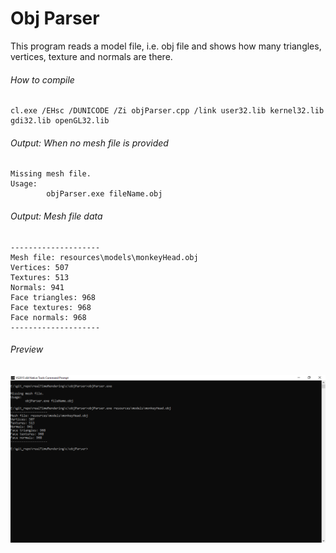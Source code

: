 Obj Parser
==========

This program reads a model file, i.e. obj file and shows how many triangles, vertices, texture and normals are there.

###### How to compile

```
cl.exe /EHsc /DUNICODE /Zi objParser.cpp /link user32.lib kernel32.lib gdi32.lib openGL32.lib
```

###### Output: When no mesh file is provided
```
Missing mesh file.
Usage:
        objParser.exe fileName.obj
```

###### Output: Mesh file data
```
--------------------
Mesh file: resources\models\monkeyHead.obj
Vertices: 507
Textures: 513
Normals: 941
Face triangles: 968
Face textures: 968
Face normals: 968
--------------------
```

###### Preview
![objParser][objParser-image]

[//]: # "Image declaration"

[objParser-image]: ./preview/objParser.png "Obj Parser"
